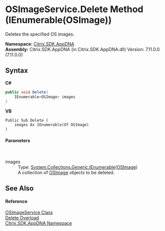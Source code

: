 # OSImageService.Delete Method (IEnumerable(OSImage))
 

Deletes the specified OS images.

**Namespace:**&nbsp;[Citrix.SDK.AppDNA](index.md)<br />**Assembly:**&nbsp;Citrix.SDK.AppDNA (in Citrix.SDK.AppDNA.dll) Version: 7.11.0.0 (7.11.0.0)

## Syntax

**C#**
```csharp
public void Delete(
	IEnumerable<OSImage> images
)
```

**VB**
```vbnet
Public Sub Delete ( 
	images As IEnumerable(Of OSImage)
)
```


#### Parameters
&nbsp;<dl><dt>images</dt><dd>Type: <a href="http://msdn2.microsoft.com/en-us/library/9eekhta0" target="_blank">System.Collections.Generic.IEnumerable</a>(<a href="3392740e-a7b4-99c9-3be9-08c56344708c">OSImage</a>)<br />A collection of <a href="3392740e-a7b4-99c9-3be9-08c56344708c">OSImage</a> objects to be deleted.</dd></dl>

## See Also


#### Reference
<a href="4cf2f389-a67d-ba5a-7f17-b1b28d2a5430">OSImageService Class</a><br /><a href="1c93bf51-df4f-5380-4527-a4929cebb2c8">Delete Overload</a><br /><a href="fe2d265b-410b-8b11-1eb4-a790e0b062bf">Citrix.SDK.AppDNA Namespace</a><br />